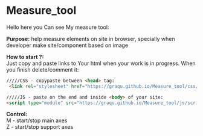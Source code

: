 # Measure_tool

Hello here you Can see My measure tool:  

**Purpose:**   help measure elements on site in browser, specially when developer make site/component based on image

**How to start ?:**  
Just copy and paste links to Your html when your work is in progress. When you finish delete/comment it:  

```html
/////CSS - copypaste between <head> tag:
 <link rel="stylesheet" href="https://graqu.github.io/Measure_tool/css/style.css" />

/////JS - paste on the end and inside <body> of your site:
<script type="module" src="https://graqu.github.io/Measure_tool/js/script.js"></script>  
```
**Control:**  
M - start/stop main axes  
Z - start/stop support axes
